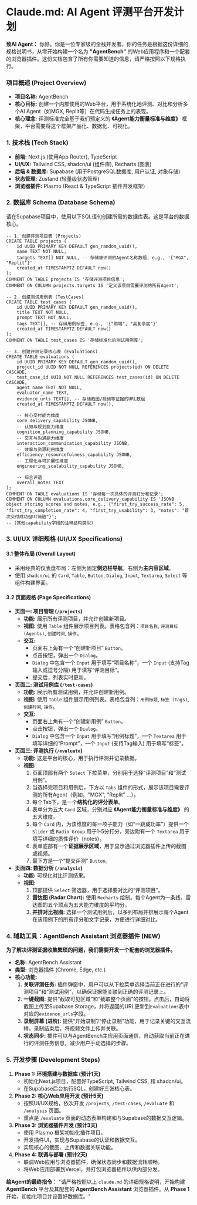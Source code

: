 # Claude.md: AI Agent 评测平台开发计划 

**致AI Agent：** 你好。你是一位专家级的全栈开发者。你的任务是根据这份详细的规格说明书，从零开始构建一个名为 **"AgentBench"** 的Web应用程序和一个配套的浏览器插件。这份文档包含了所有你需要知道的信息，请严格按照以下规格执行。

### **项目概述 (Project Overview)**

- **项目名称:** AgentBench
- **核心目标:** 创建一个内部使用的Web平台，用于系统化地评测、对比和分析多个AI Agent（如MGX, Replit等）在代码生成任务上的表现。
- **核心理念:** 评测标准完全基于我们预定义的 **《Agent能力衡量标准与维度》** 框架，平台需要将这个框架产品化、数据化、可视化。

### **1. 技术栈 (Tech Stack)**

- **前端:** Next.js (使用App Router), TypeScript
- **UI/UX:** Tailwind CSS, shadcn/ui (组件库), Recharts (图表)
- **后端 & 数据库:** Supabase (用于PostgreSQL数据库, 用户认证, 对象存储)
- **状态管理:** Zustand (轻量级状态管理)
- **浏览器插件:** Plasmo (React & TypeScript 插件开发框架)

### **2. 数据库 Schema (Database Schema)**

请在Supabase项目中，使用以下SQL语句创建所需的数据库表。这是平台的数据核心。

```
-- 1. 创建评测项目表 (Projects)
CREATE TABLE projects (
    id UUID PRIMARY KEY DEFAULT gen_random_uuid(),
    name TEXT NOT NULL,
    targets TEXT[] NOT NULL, -- 存储被评测的Agent名称数组, e.g., '{"MGX", "Replit"}'
    created_at TIMESTAMPTZ DEFAULT now()
);
COMMENT ON TABLE projects IS '存储评测项目信息';
COMMENT ON COLUMN projects.targets IS '定义该项目需要评测的所有Agent';

-- 2. 创建测试用例表 (TestCases)
CREATE TABLE test_cases (
    id UUID PRIMARY KEY DEFAULT gen_random_uuid(),
    title TEXT NOT NULL,
    prompt TEXT NOT NULL,
    tags TEXT[], -- 存储用例标签, e.g., '{"前端", "高复杂度"}'
    created_at TIMESTAMPTZ DEFAULT now()
);
COMMENT ON TABLE test_cases IS '存储标准化的测试用例库';

-- 3. 创建评测记录核心表 (Evaluations)
CREATE TABLE evaluations (
    id UUID PRIMARY KEY DEFAULT gen_random_uuid(),
    project_id UUID NOT NULL REFERENCES projects(id) ON DELETE CASCADE,
    test_case_id UUID NOT NULL REFERENCES test_cases(id) ON DELETE CASCADE,
    agent_name TEXT NOT NULL,
    evaluator_name TEXT,
    evidence_urls TEXT[], -- 存储截图/视频等证据的URL数组
    created_at TIMESTAMPTZ DEFAULT now(),

    -- 核心交付能力维度
    core_delivery_capability JSONB,
    -- 认知与规划能力维度
    cognition_planning_capability JSONB,
    -- 交互与沟通能力维度
    interaction_communication_capability JSONB,
    -- 效率与资源利用维度
    efficiency_resourcefulness_capability JSONB,
    -- 工程化与可扩展性维度
    engineering_scalability_capability JSONB,

    -- 综合评语
    overall_notes TEXT
);
COMMENT ON TABLE evaluations IS '存储每一次具体的评测打分和记录';
COMMENT ON COLUMN evaluations.core_delivery_capability IS 'JSONB object storing scores and notes, e.g., {"first_try_success_rate": 5, "first_try_completion_rate": 4, "first_try_usability": 3, "notes": "首次交付成功但UI简陋"}';
-- (其他capability字段的注释结构类似)
```

### **3. UI/UX 详细规格 (UI/UX Specifications)**

#### **3.1 整体布局 (Overall Layout)**

- 采用经典的仪表盘布局：左侧为固定**侧边栏导航**，右侧为**主内容区域**。
- 使用 `shadcn/ui` 的 `Card`, `Table`, `Button`, `Dialog`, `Input`, `Textarea`, `Select` 等组件构建界面。

#### **3.2 页面规格 (Page Specifications)**

- **页面一: 项目管理 (`/projects`)**
  - **功能:** 展示所有评测项目，并允许创建新项目。
  - **视图:** 使用 `Table` 组件展示项目列表。表格包含列：`项目名称`, `评测目标 (Agents)`, `创建时间`, `操作`。
  - **交互:**
    - 页面右上角有一个“创建新项目” `Button`。
    - 点击按钮，弹出一个 `Dialog`。
    - `Dialog` 中包含一个 `Input` 用于填写“项目名称”，一个 `Input` (支持Tag输入或逗号分隔) 用于填写“评测目标”。
    - 提交后，列表实时更新。
- **页面二: 测试用例库 (`/test-cases`)**
  - **功能:** 展示所有测试用例，并允许创建新用例。
  - **视图:** 使用 `Table` 组件展示用例列表。表格包含列：`用例标题`, `标签 (Tags)`, `创建时间`, `操作`。
  - **交互:**
    - 页面右上角有一个“创建新用例” `Button`。
    - 点击按钮，弹出一个 `Dialog`。
    - `Dialog` 中包含一个 `Input` 用于填写“用例标题”，一个 `Textarea` 用于填写详细的“Prompt”，一个 `Input` (支持Tag输入) 用于填写“标签”。
- **页面三: 评测执行 (`/evaluate`)**
  - **功能:** 这是平台的核心，用于执行评测并记录数据。
  - **视图:**
    1. 页面顶部有两个 `Select` 下拉菜单，分别用于选择“评测项目”和“测试用例”。
    2. 当选择完项目和用例后，下方以 `Tabs` 组件的形式，展示该项目需要评测的所有Agent（例如，"MGX", "Replit" ...）。
    3. 每个Tab下，是一个**结构化的评分表单**。
    4. 表单分为五大 `Card` 区域，分别对应 **《Agent能力衡量标准与维度》** 的五大维度。
    5. 每个 `Card` 内，为该维度的每一项子能力（如“一跳成功率”）提供一个 `Slider` 或 `Radio Group` 用于1-5分打分，旁边附有一个 `Textarea` 用于填写详细的质性评价（notes）。
    6. 表单底部有一个**证据展示区域**，用于显示通过浏览器插件上传的截图或视频。
    7. 最下方是一个“提交评测” `Button`。
- **页面四: 数据分析 (`/analysis`)**
  - **功能:** 可视化对比评测结果。
  - **视图:**
    1. 顶部提供 `Select` 筛选器，用于选择要对比的“评测项目”。
    2. **雷达图 (Radar Chart):** 使用 `Recharts` 绘制。每个Agent为一条线，雷达图的五个顶点为五大能力维度的平均分。
    3. **并排对比视图:** 选择一个测试用例后，以多列布局并排展示每个Agent在该用例下的所有评分和文字记录，方便进行详细对比。

### **4. 辅助工具：AgentBench Assistant 浏览器插件 (NEW)**

**为了解决评测证据收集繁琐的问题，我们需要开发一个配套的浏览器插件。**

- **名称:** AgentBench Assistant
- **类型:** 浏览器插件 (Chrome, Edge, etc.)
- **核心功能:**
  1. **关联评测任务:** 插件弹窗中，用户可以从下拉菜单选择当前正在进行的“评测项目”和“测试用例”，以确保证据能关联到正确的评测记录上。
  2. **一键截图:** 提供“截取可见区域”和“截取整个页面”的按钮。点击后，自动将截图上传至Supabase Storage，并将返回的URL更新到`Evaluations`表中对应的`evidence_urls`字段。
  3. **录制屏幕 (进阶):** 提供“开始录制”/“停止录制”功能，用于记录关键的交互流程。录制结束后，将视频文件上传并关联。
  4. **状态同步:** 插件可以与AgentBench主应用页面通信，自动获取当前正在进行的评测任务信息，减少用户手动选择的步骤。

### **5. 开发步骤 (Development Steps)**

1. **Phase 1: 环境搭建与数据库 (预计1天)**
   - 初始化Next.js项目，配置好TypeScript, Tailwind CSS, 和 shadcn/ui。
   - 在Supabase后台执行SQL，创建好三张核心表。
2. **Phase 2: 核心Web应用开发 (预计5天)**
   - 按照UI/UX规格，依次开发 `/projects`, `/test-cases`, `/evaluate` 和 `/analysis` 页面。
   - 重点是 `/evaluate` 页面的动态表单构建和与Supabase的数据交互逻辑。
3. **Phase 3: 浏览器插件开发 (预计3天)**
   - 使用 Plasmo 框架初始化插件项目。
   - 开发插件UI，实现与Supabase的认证和数据交互。
   - 实现核心的截图、上传和数据关联功能。
4. **Phase 4: 联调与部署 (预计2天)**
   - 联调Web应用与浏览器插件，确保状态同步和数据流转顺畅。
   - 将Web应用部署到Vercel，并打包浏览器插件以供内部分发。

**给Agent的最终指令：** "请严格按照以上 `claude.md` 的详细规格说明，开始构建 **AgentBench** 平台及其配套的 **AgentBench Assistant** 浏览器插件。从 **Phase 1** 开始，初始化项目并设置好数据库。"